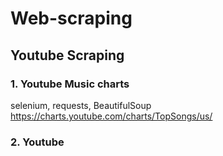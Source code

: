 # Web-scraping

## Youtube Scraping
### 1. Youtube Music charts
selenium, requests, BeautifulSoup
https://charts.youtube.com/charts/TopSongs/us/



### 2. Youtube
